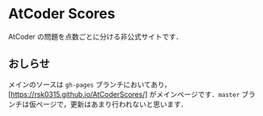 # AtCoder Scores
AtCoder の問題を点数ごとに分ける非公式サイトです．

## おしらせ
メインのソースは `gh-pages` ブランチにおいてあり，[https://rsk0315.github.io/AtCoderScores/] がメインページです．`master` ブランチは仮ページで，更新はあまり行われないと思います．
